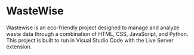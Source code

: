 # WasteWise
Wastewise is an eco-friendly project designed to manage and analyze waste data through a combination of HTML, CSS, JavaScript, and Python. This project is built to run in Visual Studio Code with the Live Server extension.
